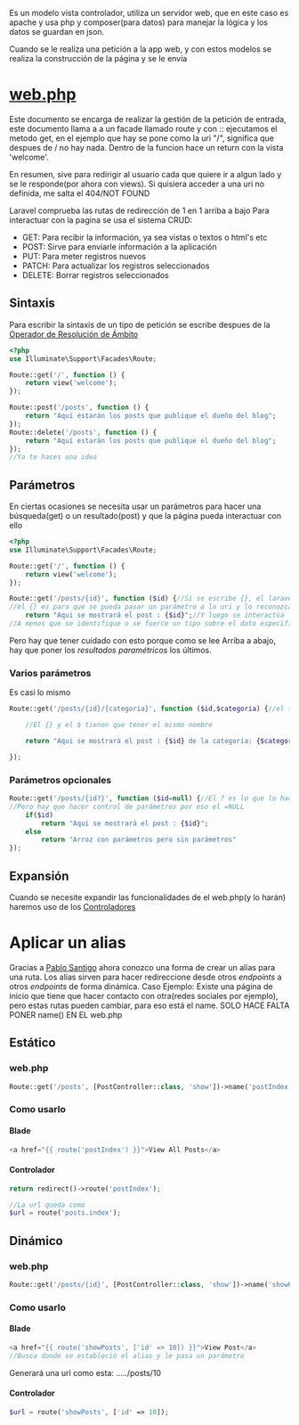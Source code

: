 Es un modelo vista controlador, utiliza un servidor web, que en este caso es apache y usa php y composer(para datos) para manejar la lógica y los datos se guardan en json.

Cuando se le realiza una petición a la app web, y con estos modelos se realiza la construcción de la página y se le envía 
# [web.php](C:\xampp\htdocs\Laravel\blog\routes\web.php)
Este documento se encarga de realizar la gestión de la petición de entrada, 
este documento llama a a un facade llamado route y con :: ejecutamos el metodo get, en el ejemplo que hay se pone  como la uri "/", significa que despues de / no hay nada. Dentro de la funcion hace un return con la vista 'welcome'.

En resumen, sive para redirigir al usuario cada que quiere ir a algun lado y se le responde(por ahora con views).
Si quisiera acceder a una uri no definida, me salta el 404/NOT FOUND

Laravel comprueba las rutas de redirección de 1 en 1 arriba a bajo
Para interactuar con la pagina se usa el sistema CRUD:
- GET: Para recibir la información, ya sea vistas o textos o html's etc
- POST: Sirve para enviarle información a la aplicación
- PUT: Para meter registros nuevos
- PATCH: Para actualizar los registros seleccionados
- DELETE: Borrar registros seleccionados
## Sintaxis
Para escribir la sintaxis de un tipo de petición se escribe despues de la [ Operador de Resolución de Ámbito](https://www.php.net/manual/es/language.oop5.paamayim-nekudotayim.php)
```php
<?php
use Illuminate\Support\Facades\Route;

Route::get('/', function () {
    return view('welcome');
});

Route::post('/posts', function () {
    return "Aquí estarán los posts que publique el dueño del blog";
});
Route::delete('/posts', function () {
    return "Aquí estarán los posts que publique el dueño del blog";
});
//Ya te haces una idea
```
## Parámetros 
En ciertas ocasiones se necesita usar un parámetros para hacer una búsqueda(get) o un resultado(post) y que la página pueda interactuar con ello
```php
<?php
use Illuminate\Support\Facades\Route;

Route::get('/', function () {
    return view('welcome');
});

Route::get('/posts/{id}', function ($id) {//Si se escribe {}, el laravel lo reconocerá como un parámetro y la función buscará un parámetro
//el {} es para que se pueda pasar un parámetro a la uri y lo reconozca  para poder decirselo en la función
    return "Aqui se mostrará el post : {$id}";//Y luego se interactúa
//A menos que se identifique o se fuerce un tipo sobre el dato especificado, puede ser de cualquier tipo, por eso ojo con las operaciones aritmeticas
```
Pero hay que tener cuidado con esto porque como se lee Arriba a abajo, hay que poner los *resultados paramétricos* los últimos.
### Varios parámetros
Es casi lo mismo
```php
Route::get('/posts/{id}/{categoria}', function ($id,$categoria) {//el {} es para que se pueda pasar un parámetro a la uri y lo reconozca  para poder decirselo en la función

    //El {} y el $ tienen que tener el mismo nombre

    return "Aqui se mostrará el post : {$id} de la categoría: {$categoria}";

});
```
### Parámetros opcionales
```php
Route::get('/posts/{id?}', function ($id=null) {//El ? es lo que lo hace opcional
//Pero hay que hacer control de parámetros por eso el =NULL
	if($id)
	    return "Aqui se mostrará el post : {$id}";
	else
		return "Arroz con parámetros pero sin parámetros"
});
```
## Expansión
Cuando se necesite expandir las funcionalidades de el web.php(y lo harán) haremos uso de los [Controladores](obsidian://open?vault=Innsomnia%20Vault&file=Laravel%2FCursito%2FControladores)
# Aplicar un alias
Gracias a [Pablo Santigo](https://github.com/PabSdev) ahora conozco una forma de crear un alias para una ruta.
Los alias sirven para hacer redireccione desde otros *endpoints* a otros *endpoints* de forma dinámica.
Caso Ejemplo: Existe una página de inicio que tiene que hacer contacto con otra(redes sociales por ejemplo), pero estas rutas pueden cambiar, para eso está el name.
	SOLO HACE FALTA PONER name() EN EL web.php
## Estático
### web.php
```php
Route::get('/posts', [PostController::class, 'show'])->name('postIndex');
```
### Como usarlo
#### Blade
```php
<a href="{{ route('postIndex') }}">View All Posts</a>
```
#### Controlador
```php
return redirect()->route('postIndex');

//La url queda como
$url = route('posts.index');
```
## Dinámico
### web.php
```php
Route::get('/posts/{id}', [PostController::class, 'show'])->name('showPosts');
```
### Como usarlo
#### Blade
```php
<a href="{{ route('showPosts', ['id' => 10]) }}">View Post</a>
//Busca donde se estableció el alias y le pasa un parámetro
```
Generará una url como esta: ...../posts/10
#### Controlador
```php
$url = route('showPosts', ['id' => 10]);
```